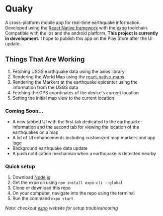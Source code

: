 # Quaky
A cross-platform mobile app for real-time earthquake information. 
Developed using the [React Native framework](https://facebook.github.io/react-native/) with the [expo](https://expo.io/) toolchain.
Compatible with the ios and the android platform. **This project is currently in development.** 
I hope to publish this app on the Play Store after the UI update. 

## Things That Are Working
1. Fetching USGS earthquake data using the axios library
2. Rendering the World Map using the [react-native-maps](https://github.com/react-native-community/react-native-maps)
3. Rendering the Markers at the earthquake epicenter using the information from the USGS data
4. Fetching the GPS coordinates of the device's current location
5. Setting the initial map view to the current location

### Coming Soon...
* A new tabbed UI with the first tab dedicated to the earthquake information and the second tab for 
viewing the location of the earthquakes on a map
* A lot of UI enhancements including customized map markers and app logo
* Background earthquake data update
* A push notification mechanism when a earthquake is detected nearby

### Quick setup
1. Download [Node.js](https://nodejs.org/)
2. Get the expo cli using ``npm install expo-cli --global``
3. Clone or download this repo
4. On your computer, navigate into the repo using the terminal
5. Run the command ``expo start``

*Note: checkout [expo](https://expo.io/) website for setup troubleshooting*
